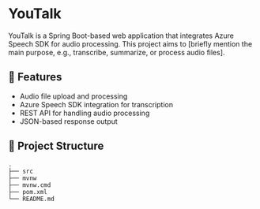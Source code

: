 # YouTalk

YouTalk is a Spring Boot-based web application that integrates Azure Speech SDK for audio processing. This project aims to [briefly mention the main purpose, e.g., transcribe, summarize, or process audio files].

## 🚀 Features
- Audio file upload and processing
- Azure Speech SDK integration for transcription
- REST API for handling audio processing
- JSON-based response output

## 📂 Project Structure
```text
.
├── src
├── mvnw
├── mvnw.cmd
├── pom.xml
└── README.md
